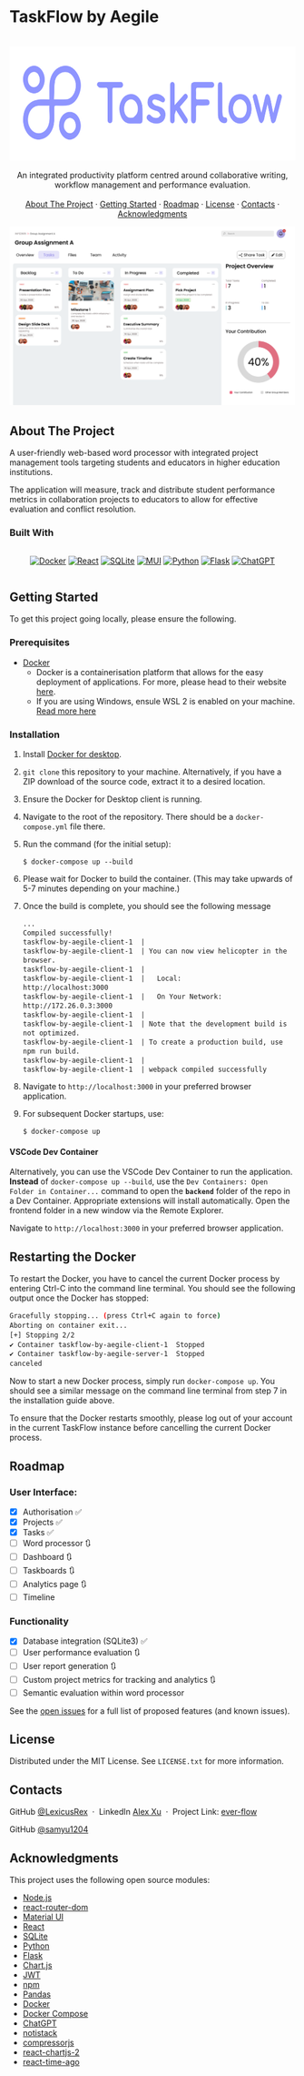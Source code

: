 # TaskFlow by Aegile

<a name="readme-top"></a>

<!-- https://www.markdownguide.org/basic-syntax/#reference-style-links -->

<!-- [![Contributors][contributors-shield]][contributors-url]
[![Forks][forks-shield]][forks-url]
[![Stargazers][stars-shield]][stars-url]
[![Issues][issues-shield]][issues-url]
[![MIT License][license-shield]][license-url]
[![LinkedIn][linkedin-shield]][linkedin-url] -->

<!-- PROJECT LOGO & DESCRIPTION & IMAGES -->
<br />
<div align="center">
  <a href="https://github.com/LexicusRex/ever-flow">
    <img src="images/taskflow-logo-left.svg" alt="Logo" width="600" height="200">
  </a>

  <p align="center">
    An integrated productivity platform centred around collaborative writing, workflow management and performance evaluation.
    <br />
    <!-- <a href="https://github.com/LexicusRex/ever-flow"><strong>❌Explore the docs »</strong></a>
    <br /> -->
    <br />
    <a href="#about-the-project">About The Project</a>
    ·
    <a href="#getting-started">Getting Started</a>
    ·
    <!-- <a href="#usage">Usage</a>
    · -->
    <a href="#roadmap">Roadmap</a>
    ·
    <a href="#license">License</a>
    ·
    <a href="#contact">Contacts</a>
    ·
    <a href="#acknowledgments">Acknowledgments</a>
  </p>
</div>

<!-- PROJECT FEATURES -->

![](images/taskflow-task-board.png)

## About The Project

A user-friendly web-based word processor with integrated project management tools
targeting students and educators in higher education institutions.

The application will measure, track and distribute student performance metrics in collaboration projects to educators to allow for effective evaluation and conflict resolution.

### Built With

<div align="center" style="display: flex; justify-content: center">

[![Docker][docker-shield]][docker-url]
[![React][react-shield]][react-url]
[![SQLite][SQLite-shield]][SQLite-url]
[![MUI][MUI-shield]][MUI-url]
[![Python][python-shield]][python-url]
[![Flask][flask-shield]][flask-url]
[![ChatGPT][chatgpt-shield]][chatgpt-url]

<!-- [![Pandas][pandas-shield]][pandas-url] -->
<!-- [![Chart.js][chartjs-shield]][chartjs-url] -->
<!-- [![JWT][jwt-shield]][jwt-url] -->
<!-- [![npm][npm-shield]][npm-url] -->
<!-- [![Node.js][nodejs-shield]][nodejs-url] -->
<!-- [![React Router][react-router-shield]][react-router-url] -->

</div>

<!-- GETTING STARTED -->

## Getting Started

To get this project going locally, please ensure the following.

### Prerequisites

- [Docker][docker-url]
  - Docker is a containerisation platform that allows for the easy deployment of applications. For more, please head to their website [here](https://www.docker.com/).
  - If you are using Windows, ensule WSL 2 is enabled on your machine. [Read more here](https://docs.docker.com/desktop/wsl/)

### Installation

1. Install [Docker for desktop][docker-url].
2. `git clone` this repository to your machine. Alternatively, if you have a ZIP download of the source code, extract it to a desired location.
3. Ensure the Docker for Desktop client is running.
4. Navigate to the root of the repository. There should be a `docker-compose.yml` file there.
5. Run the command (for the initial setup):
   ```console
   $ docker-compose up --build
   ```
6. Please wait for Docker to build the container. (This may take upwards of 5-7 minutes depending on your machine.)
7. Once the build is complete, you should see the following message

   ```console
   ...
   Compiled successfully!
   taskflow-by-aegile-client-1  |
   taskflow-by-aegile-client-1  | You can now view helicopter in the browser.
   taskflow-by-aegile-client-1  |
   taskflow-by-aegile-client-1  |   Local:            http://localhost:3000
   taskflow-by-aegile-client-1  |   On Your Network:  http://172.26.0.3:3000
   taskflow-by-aegile-client-1  |
   taskflow-by-aegile-client-1  | Note that the development build is not optimized.
   taskflow-by-aegile-client-1  | To create a production build, use npm run build.
   taskflow-by-aegile-client-1  |
   taskflow-by-aegile-client-1  | webpack compiled successfully
   ```

8. Navigate to `http://localhost:3000` in your preferred browser application.
9. For subsequent Docker startups, use:
   ```console
   $ docker-compose up
   ```

#### VSCode Dev Container

Alternatively, you can use the VSCode Dev Container to run the application.
**Instead** of `docker-compose up --build`, use the `Dev Containers: Open Folder in Container...` command to open the **`backend`** folder of the
repo in a Dev Container. Appropriate extensions will install automatically. Open the frontend folder in a new window via the Remote Explorer.

Navigate to `http://localhost:3000` in your preferred browser application.

## Restarting the Docker

To restart the Docker, you have to cancel the current Docker process by entering Ctrl-C into the command line terminal.
You should see the following output once the Docker has stopped:

```sh
Gracefully stopping... (press Ctrl+C again to force)
Aborting on container exit...
[+] Stopping 2/2
✔ Container taskflow-by-aegile-client-1  Stopped                                                                              6.1s
✔ Container taskflow-by-aegile-server-1  Stopped                                                                             10.8s
canceled
```

Now to start a new Docker process, simply run `docker-compose up`.
You should see a similar message on the command line terminal from step 7 in the installation guide above.

To ensure that the Docker restarts smoothly, please log out of your account in the current TaskFlow instance before cancelling the current Docker process.

<!--
## Setup Configurations (Optional)
To change configuration settings for the server, open the "__config__.py" file in “backend/src”.
The file will look like the following:

```py
# in seconds
# 1 day = 86400 seconds
# Use under 5 minutes for testing purposes
# 5 minutes = 300 seconds
# 4 minutes = 240 seconds
# 3 minutes = 180 seconds
# 2 minutes = 120 seconds
# 1 minute = 60 seconds
ANALYTICS_TIMESPAN = 60
# Set to either True or False
# Set to False to wipe all data on the backend (database, user reports, user analytics) when running docker-compose
# Set to True use existing data stored in the backend
DATA_PERSISTENCE = False
```
Here, you can change the `ANALYTICS_TIMESPAN` constant, which dictates the number of seconds between each update of the user and project analytics.
The `DATA_PERSISTENCE` constant can also be switched between `False` and `True`.
  If `False` - running “docker-compose up” will wipe all data on the backend.
  If `True` - the backend data will persist between Docker restarts. -->

<!-- USAGE EXAMPLES -->

<!-- ## Usage

❌

Use this space to show useful examples of how a project can be used. Additional screenshots, code examples and demos work well in this space. You may also link to more resources. -->

<!-- _For more examples, please refer to the [Documentation](https://example.com)_ -->

<!-- ROADMAP -->

## Roadmap

### User Interface:

- [x] Authorisation ✅
- [x] Projects ✅
- [x] Tasks ✅
- [ ] Word processor 🔃
- [ ] Dashboard 🔃
- [ ] Taskboards 🔃
- [ ] Analytics page 🔃
- [ ] Timeline

### Functionality

- [x] Database integration (SQLite3) ✅
- [ ] User performance evaluation 🔃
- [ ] User report generation 🔃
- [ ] Custom project metrics for tracking and analytics 🔃
- [ ] Semantic evaluation within word processor

See the [open issues](https://github.com/LexicusRex/ever-flow/issues) for a full list of proposed features (and known issues).

<!-- LICENSE -->

## License

<!-- Currently unlicensed. The **default copyright laws apply**. You may **NOT** distribute, reproduce or derive works from this project. -->

Distributed under the MIT License. See `LICENSE.txt` for more information.

<!-- CONTACT -->

## Contacts

<!--
LexicusRex - [@twitter_handle](https://twitter.com/twitter_handle) - email@email_client.com -->

GitHub [@LexicusRex](https://github.com/LexicusRex) &nbsp;&middot;&nbsp;
LinkedIn [Alex Xu](https://www.linkedin.com/in/alex-tian-xu/) &nbsp;&middot;&nbsp;
Project Link: [ever-flow](https://github.com/LexicusRex/taskflow-by-aegile)

GitHub [@samyu1204](https://github.com/samyu1204)

<!-- ACKNOWLEDGMENTS -->

## Acknowledgments

This project uses the following open source modules:

- [Node.js](https://nodejs.org/)
- [react-router-dom](https://github.com/remix-run/react-router)
- [Material UI](https://mui.com/)
- [React](https://reactjs.org/)
- [SQLite](https://www.sqlite.org/index.html)
- [Python](https://www.python.org/)
- [Flask](https://flask.palletsprojects.com/en/2.0.x/)
- [Chart.js](https://www.chartjs.org/)
- [JWT](https://jwt.io/)
- [npm](https://www.npmjs.com/)
- [Pandas](https://pandas.pydata.org/)
- [Docker](https://www.docker.com/)
- [Docker Compose](https://docs.docker.com/compose/)
- [ChatGPT](http://openai.com/)
- [notistack](https://iamhosseindhv.com/notistack)
- [compressorjs](https://fengyuanchen.github.io/compressorjs/)
- [react-chartjs-2](https://github.com/reactchartjs/react-chartjs-2)
- [react-time-ago](https://gitlab.com/catamphetamine/react-time-ago)
<!-- -   [React Quill]( -->

<!-- MARKDOWN LINKS -->

[linkedin-shield]: https://img.shields.io/badge/-LinkedIn-black.svg?style=for-the-badge&logo=linkedin&colorB=555
[linkedin-url]: https://linkedin.com/in/linkedin_username
[docker-shield]: https://img.shields.io/badge/docker-%230db7ed.svg?style=for-the-badge&logo=docker&logoColor=white
[docker-url]: https://www.docker.com/
[react-shield]: https://img.shields.io/badge/React-20232A?style=for-the-badge&logo=react&logoColor=61DAFB
[react-url]: https://reactjs.org/
[MUI-shield]: https://img.shields.io/badge/MUI-%230081CB.svg?style=for-the-badge&logo=mui&logoColor=white
[MUI-url]: https://mui.com/material-ui/
[SQLite-shield]: https://img.shields.io/badge/sqlite-%2307405e.svg?style=for-the-badge&logo=sqlite&logoColor=white
[SQLite-url]: https://www.sqlite.org/index.html
[python-shield]: https://img.shields.io/badge/python-3670A0?style=for-the-badge&logo=python&logoColor=ffdd54
[python-url]: https://www.python.org/
[pandas-shield]: https://img.shields.io/badge/pandas-%23150458.svg?style=for-the-badge&logo=pandas&logoColor=white
[pandas-url]: https://pandas.pydata.org/
[flask-shield]: https://img.shields.io/badge/flask-%23000.svg?style=for-the-badge&logo=flask&logoColor=white
[flask-url]: https://flask.palletsprojects.com/en/2.0.x/
[chartjs-shield]: https://img.shields.io/badge/chart.js-F5788D.svg?style=for-the-badge&logo=chart.js&logoColor=white
[chartjs-url]: https://www.chartjs.org/
[jwt-shield]: https://img.shields.io/badge/JWT-black?style=for-the-badge&logo=JSON%20web%20tokens
[jwt-url]: https://jwt.io/
[npm-shield]: https://img.shields.io/badge/npm-CB3837?style=for-the-badge&logo=npm&logoColor=white
[npm-url]: https://www.npmjs.com/
[nodejs-shield]: https://img.shields.io/badge/node.js-6DA55F?style=for-the-badge&logo=node.js&logoColor=white
[nodejs-url]: https://nodejs.org/en/
[react-router-shield]: https://img.shields.io/badge/React_Router-CA4245?style=for-the-badge&logo=react-router&logoColor=white
[react-router-url]: https://reactrouter.com/
[chatgpt-shield]: https://img.shields.io/badge/chatGPT-74aa9c?style=for-the-badge&logo=openai&logoColor=white
[chatgpt-url]: https://openai.com/
